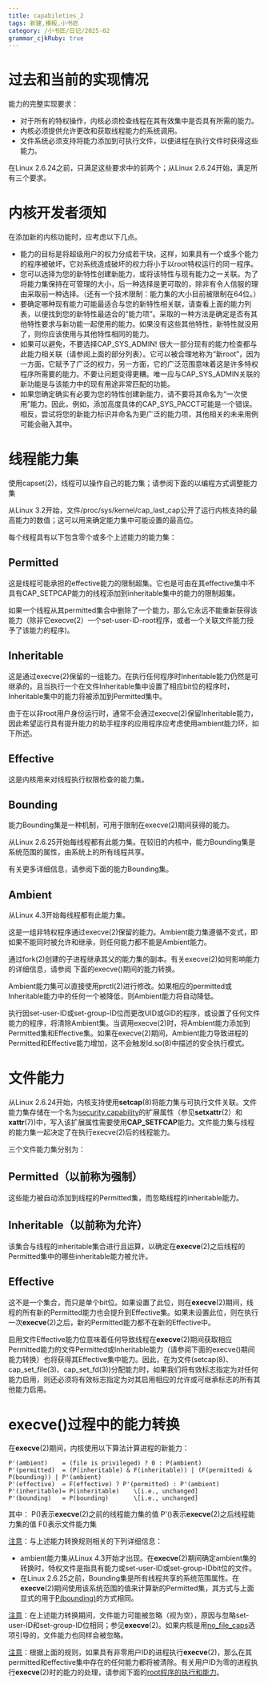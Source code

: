 ```yaml
---
title: capabileties_2 
tags: 新建,模板,小书匠
category: /小书匠/日记/2025-02
grammar_cjkRuby: true
---
```


# 过去和当前的实现情况

能力的完整实现要求：

- 对于所有的特权操作，内核必须检查线程在其有效集中是否具有所需的能力。
- 内核必须提供允许更改和获取线程能力的系统调用。
- 文件系统必须支持将能力添加到可执行文件，以便进程在执行文件时获得这些能力。

在Linux 2.6.24之前，只满足这些要求中的前两个；从Linux 2.6.24开始，满足所有三个要求。

# 内核开发者须知
在添加新的内核功能时，应考虑以下几点。
 - 能力的目标是将超级用户的权力分成若干块，这样，如果具有一个或多个能力的程序被破坏，它对系统造成破坏的权力将小于以root特权运行的同一程序。
 - 您可以选择为您的新特性创建新能力，或将该特性与现有能力之一关联。为了将能力集保持在可管理的大小，后一种选择是更可取的，除非有令人信服的理由采取前一种选择。（还有一个技术限制：能力集的大小目前被限制在64位。）
 - 要确定哪种现有能力可能最适合与您的新特性相关联，请查看上面的能力列表，以便找到您的新特性最适合的“能力项”。采取的一种方法是确定是否有其他特性要求与新功能一起使用的能力。如果没有这些其他特性，新特性就没用了，则你应该使用与其他特性相同的能力。
 - 如果可以避免，不要选择CAP_SYS_ADMIN! 很大一部分现有的能力检查都与此能力相关联（请参阅上面的部分列表）。它可以被合理地称为“新root”，因为一方面，它赋予了广泛的权力，另一方面，它的广泛范围意味着这是许多特权程序所需要的能力。不要让问题变得更糟。唯一应与CAP_SYS_ADMIN关联的新功能是与该能力中的现有用途非常匹配的功能。
 - 如果您确定确实有必要为您的特性创建新能力，请不要将其命名为“一次使用”能力。因此，例如，添加高度具体的CAP_SYS_PACCT可能是一个错误。相反，尝试将您的新能力标识并命名为更广泛的能力项，其他相关的未来用例可能会融入其中。

# 线程能力集

使用capset(2)，线程可以操作自己的能力集；请参阅下面的以编程方式调整能力集

从Linux 3.2开始，文件/proc/sys/kernel/cap_last_cap公开了运行内核支持的最高能力的数值；这可以用来确定能力集中可能设置的最高位。

每个线程具有以下包含零个或多个上述能力的能力集：
## Permitted
这是线程可能承担的effective能力的限制超集。它也是可由在其effective集中不具有CAP_SETPCAP能力的线程添加到inheritable集中的能力的限制超集。

如果一个线程从其permitted集合中删除了一个能力，那么它永远不能重新获得该能力（除非它execve(2）一个set-user-ID-root程序，或者一个关联文件能力授予了该能力的程序)。

## Inheritable
这是通过execve(2)保留的一组能力。在执行任何程序时Inheritable能力仍然是可继承的，且当执行一个在文件Inheritable集中设置了相应bit位的程序时，Inheritable集中的能力将被添加到Permitted集中。

由于在以非root用户身份运行时，通常不会通过execve(2)保留Inheritable能力，因此希望运行具有提升能力的助手程序的应用程序应考虑使用ambient能力环，如下所述。

## Effective
这是内核用来对线程执行权限检查的能力集。

## Bounding

能力Bounding集是一种机制，可用于限制在execve(2)期间获得的能力。

从Linux 2.6.25开始每线程都有此能力集。在较旧的内核中，能力Bounding集是系统范围的属性，由系统上的所有线程共享。

有关更多详细信息，请参阅下面的能力Bounding集。

## Ambient
从Linux 4.3开始每线程都有此能力集。

这是一组非特权程序通过execve(2)保留的能力。Ambient能力集遵循不变式，即如果不能同时被允许和继承，则任何能力都不能是Ambient能力。

通过fork(2)创建的子进程继承其父的能力集的副本。有关execve(2)如何影响能力的详细信息，请参阅 下面的execve()期间的能力转换。

Ambient能力集可以直接使用prctl(2)进行修改。如果相应的permitted或Inheritable能力中的任何一个被降低，则Ambient能力将自动降低。

执行因set-user-ID或set-group-ID位而更改UID或GID的程序，或设置了任何文件能力的程序，将清除Ambient集。当调用execve(2)时，将Ambient能力添加到Permitted集和Effective集。如果在execve(2)期间，Ambient能力导致进程的Permitted和Effective能力增加，这不会触发ld.so(8)中描述的安全执行模式。

# 文件能力
从Linux 2.6.24开始，内核支持使用**setcap**(8)将能力集与可执行文件关联。文件能力集存储在一个名为<u>security.capability</u>的扩展属性（参见**setxattr**(2）和**xattr**(7))中，写入该扩展属性需要使用**CAP_SETFCAP**能力。文件能力集与线程的能力集一起决定了在执行execve(2)后的线程能力。

三个文件能力集分别为：

## Permitted（以前称为强制）
这些能力被自动添加到线程的Permitted集，而忽略线程的inheritable能力。

## Inheritable（以前称为允许）
该集合与线程的inheritable集合进行且运算，以确定在**execve**(2)之后线程的Permitted集中的哪些inheritable能力被允许。

## Effective
这不是一个集合，而只是单个bit位。如果设置了此位，则在**execve**(2)期间，线程的所有新的Permitted能力也会提升到Effective集。如果未设置此位，则在执行一次**execve**(2)之后，新的Permitted能力都不在新的Effective中。

启用文件Effective能力位意味着任何导致线程在**execve**(2)期间获取相应Permitted能力的文件Permitted或Inheritable能力（请参阅下面的execve()期间能力转换）也将获得其Effective集中能力。因此，在为文件(setcap(8)、cap_set_file(3)、cap_set_fd(3))分配能力时，如果我们将有效标志指定为对任何能力启用，则还必须将有效标志指定为对其启用相应的允许或可继承标志的所有其他能力启用。

 # execve()过程中的能力转换
 
 在**execve**(2)期间，内核使用以下算法计算进程的新能力：
```
P'(ambient)    = (file is privileged) ? 0 : P(ambient)
P'(permitted)  = (P(inheritable) & F(inheritable)) | (F(permitted) & P(bounding)) | P'(ambient)
P'(effective)  = F(effective) ? P'(permitted) : P'(ambient)
P'(inheritable)= P(inheritable)    \[i.e., unchanged]
P'(bounding)   = P(bounding)       \[i.e., unchanged]
```
其中：
P()表示**execve**(2)之前的线程能力集的值
P'()表示**execve**(2)之后线程能力集的值
F()表示文件能力集

<u>注意</u>：与上述能力转换规则相关的下列详细信息：

- ambient能力集从Linux 4.3开始才出现。在**execve**(2)期间确定ambient集的转换时，特权文件是指具有能力或set-user-ID或set-group-IDbit位的文件。
- 在Linux 2.6.25之前，Bounding集是所有线程共享的系统范围属性。在**execve**(2)期间使用该系统范围的值来计算新的Permitted集，其方式与上面显式的用于<u>P(bounding)</u>的方式相同。

<u>注意</u>：在上述能力转换期间，文件能力可能被忽略（视为空），原因与忽略set-user-ID和set-group-ID位相同；参见**execve**(2)。如果内核是用<u>no_file_caps</u>选项引导的，文件能力也同样会被忽略。

<u>注意</u>：根据上面的规则，如果具有非零用户ID的进程执行**execve**(2)，那么在其permitted和effective集中存在的任何能力都将被清除。有关用户ID为零的进程执行**execve**(2)时的能力的处理，请参阅下面的<u>root程序的执行和能力</u>。